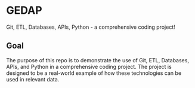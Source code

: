 # GEDAP
Git, ETL, Databases, APIs, Python - a comprehensive coding project!

## Goal
The purpose of this repo is to demonstrate the use of Git, ETL, Databases, APIs, and Python in a comprehensive coding project. The project is designed to be a real-world example of how these technologies can be used in relevant data.